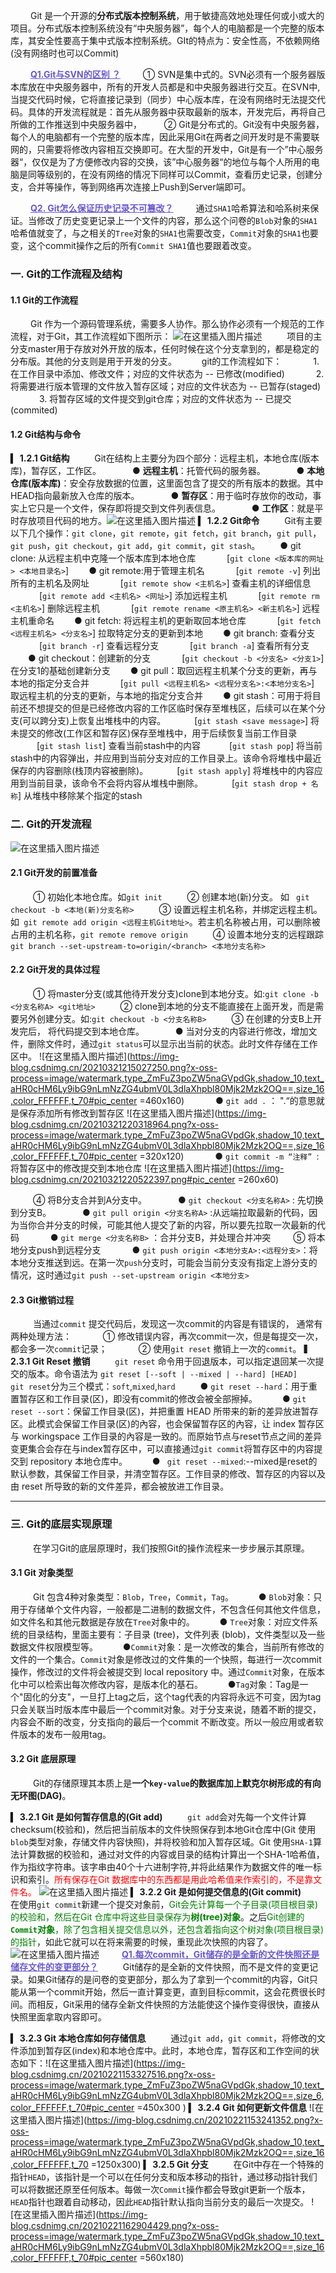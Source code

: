  &emsp; &emsp;Git 是一个开源的**分布式版本控制系统**，用于敏捷高效地处理任何或小或大的项目。分布式版本控制系统没有“中央服务器”，每个人的电脑都是一个完整的版本库，其安全性要高于集中式版本控制系统。GIt的特点为：安全性高，不依赖网络(没有网络时也可以Commit)

&emsp;&emsp; <font color=SlateBlue><u>**Q1.Git与SVN的区别 ？**</u></font>
&emsp;&emsp;  ① SVN是集中式的。SVN必须有一个服务器版本库放在中央服务器中，所有的开发人员都是和中央服务器进行交互。在SVN中,当提交代码时候，它将直接记录到（同步）中心版本库，在没有网络时无法提交代码。具体的开发流程就是：首先从服务器中获取最新的版本，开发完后，再将自己所做的工作推送到中央服务器中，
 &emsp;&emsp;  ② Git是分布式的。Git没有中央服务器，每个人的电脑都有一个完整的版本库，因此采用Git在两者之间开发时是不需要联网的，只需要将修改内容相互交换即可。在大型的开发中，Git是有一个”中心服务器“，仅仅是为了方便修改内容的交换，该”中心服务器“的地位与每个人所用的电脑是同等级别的，在没有网络的情况下同样可以Commit，查看历史记录，创建分支，合并等操作，等到网络再次连接上Push到Server端即可。

 &emsp;&emsp; <font color=SlateBlue><u>**Q2. Git怎么保证历史记录不可篡改？**</u></font>
&emsp;&emsp; 通过`SHA1`哈希算法和哈系树来保证。当修改了历史变更记录上一个文件的内容，那么这个问卷的`Blob`对象的`SHA1`哈希值就变了，与之相关的`Tree`对象的`SHA1`也需要改变，`Commit`对象的`SHA1`也要变，这个commit操作之后的所有`Commit SHA1`值也要跟着改变。

###  一.  Git的工作流程及结构
#### 1.1 Git的工作流程
&emsp; &emsp;Git 作为一个源码管理系统，需要多人协作。那么协作必须有一个规范的工作流程，对于Git，其工作流程如下图所示：
![在这里插入图片描述](https://img-blog.csdnimg.cn/20210207224730261.png#pic_center)
&emsp; &emsp; 项目的主分支master用于存放对外开放的版本，任何时候在这个分支拿到的，都是稳定的分布版。其他的分支则是用于开发的分支。
&emsp; &emsp; git的工作流程如下：
&emsp;&emsp;&emsp;  1. 在工作目录中添加、修改文件；对应的文件状态为 -- 已修改(modified)
&emsp;&emsp;&emsp; 2. 将需要进行版本管理的文件放入暂存区域；对应的文件状态为 -- 已暂存(staged)
&emsp;&emsp;&emsp;  3. 将暂存区域的文件提交到git仓库；对应的文件状态为 -- 已提交(commited)
#### 1.2 Git结构与命令
▍ **1.2.1 Git结构** 
&emsp; &emsp; Git在结构上主要分为四个部分：远程主机，本地仓库(版本库)，暂存区，工作区。
&emsp;&emsp;&emsp; ● **远程主机**：托管代码的服务器。
&emsp;&emsp;&emsp; ● **本地仓库(版本库)**：安全存放数据的位置，这里面包含了提交的所有版本的数据。其中HEAD指向最新放入仓库的版本。
&emsp;&emsp;&emsp; ● **暂存区**：用于临时存放你的改动，事实上它只是一个文件，保存即将提交到文件列表信息。
&emsp;&emsp;&emsp; ● **工作区**：就是平时存放项目代码的地方。![在这里插入图片描述](https://img-blog.csdnimg.cn/20210207230649112.png?x-oss-process=image/watermark,type_ZmFuZ3poZW5naGVpdGk,shadow_10,text_aHR0cHM6Ly9ibG9nLmNzZG4ubmV0L3dlaXhpbl80Mjk2Mzk2OQ==,size_16,color_FFFFFF,t_70#pic_center)
▍ **1.2.2 Git命令** 
&emsp; &emsp; Git有主要以下几个操作：`git clone`，`git remote`，`git fetch`，`git branch`，`git pull`，`git push`，`git checkout`，`git add`，`git commit`，`git stash`。
&emsp;&emsp;●  git  clone: 从远程主机中克隆一个版本库到本地仓库
&emsp;&emsp;&emsp; [`git clone <版本库的网址> <本地目录名>`] 
&emsp;&emsp;●  git remote:用于管理主机名
&emsp;&emsp;&emsp; [`git remote -v`] 列出所有的主机名及网址
&emsp;&emsp;&emsp; [`git remote show <主机名>`] 查看主机的详细信息
&emsp;&emsp;&emsp; [`git remote add <主机名> <网址>`]  添加远程主机
&emsp;&emsp;&emsp; [`git remote rm <主机名>`] 删除远程主机
&emsp;&emsp;&emsp; [`git remote rename <原主机名> <新主机名>`] 远程主机重命名
&emsp;&emsp;● git fetch: 将远程主机的更新取回本地仓库
&emsp;&emsp;&emsp; [`git fetch <远程主机名> <分支名>`]  拉取特定分支的更新到本地
&emsp;&emsp;● git branch: 查看分支
&emsp;&emsp;&emsp; [`git branch -r`] 查看远程分支
&emsp;&emsp;&emsp; [`git branch -a`] 查看所有分支
&emsp;&emsp;● git checkout：创建新的分支
&emsp;&emsp;&emsp; [`git checkout -b <分支名> <分支1>`] 在分支1的基础创建新分支
&emsp;&emsp;●  git pull：取回远程主机某个分支的更新，再与本地的指定分支合并
&emsp;&emsp;&emsp; [`git pull <远程主机名> <远程分支名>:<本地分支名>`] 取远程主机的分支的更新，与本地的指定分支合并
&emsp;&emsp;● git stash：可用于将目前还不想提交的但是已经修改内容的工作区临时保存至堆栈区，后续可以在某个分支(可以跨分支)上恢复出堆栈中的内容。
&emsp;&emsp;&emsp;[`git stash <save message>`] 将未提交的修改(工作区和暂存区)保存至堆栈中，用于后续恢复当前工作目录
&emsp;&emsp;&emsp;[`git stash list`] 查看当前stash中的内容
&emsp;&emsp;&emsp;[`git stash pop`] 将当前stash中的内容弹出，并应用到当前分支对应的工作目录上。该命令将堆栈中最近保存的内容删除(栈顶内容被删除)。
&emsp;&emsp;&emsp;[`git stash apply`] 将堆栈中的内容应用到当前目录，该命令不会将内容从堆栈中删除。
&emsp;&emsp;&emsp;[`git stash drop + 名称`] 从堆栈中移除某个指定的stash
###  二.  Git的开发流程
![在这里插入图片描述](https://img-blog.csdnimg.cn/20210214162431733.png?x-oss-process=image/watermark,type_ZmFuZ3poZW5naGVpdGk,shadow_10,text_aHR0cHM6Ly9ibG9nLmNzZG4ubmV0L3dlaXhpbl80Mjk2Mzk2OQ==,size_16,color_FFFFFF,t_70#pic_center)
#### 2.1 Git开发的前置准备
&emsp; &emsp;  ① 初始化本地仓库。如`git init`
&emsp; &emsp;  ② 创建本地(新)分支。 如 ` git checkout -b <本地(新)分支名称>`
&emsp; &emsp;  ③ 设置远程主机名称，并绑定远程主机。如` git remote add origin <远程主机Git地址>`。若主机名称被占用，可以删除被占用的主机名称，`git remote remove origin`
&emsp; &emsp; ④ 设置本地分支的远程跟踪 `git branch --set-upstream-to=origin/<branch> <本地分支名称>`
#### 2.2 Git开发的具体过程
&emsp; &emsp;  ① 将master分支(或其他待开发分支)clone到本地分支。如:`git clone -b <分支名称A> <git地址>`
&emsp; &emsp; ② clone到本地的分支不能直接在上面开发，而是需要另外创建分支。如:`git checkout -b <分支名称B>`
&emsp; &emsp; ③ 在创建的分支B上开发完后， 将代码提交到本地仓库。
&emsp;&emsp;&emsp;  ● 当对分支的内容进行修改，增加文件，删除文件时，通过`git status`可以显示出当前的状态。此时文件存储在工作区中。
![在这里插入图片描述](https://img-blog.csdnimg.cn/20210321215027250.png?x-oss-process=image/watermark,type_ZmFuZ3poZW5naGVpdGk,shadow_10,text_aHR0cHM6Ly9ibG9nLmNzZG4ubmV0L3dlaXhpbl80Mjk2Mzk2OQ==,size_16,color_FFFFFF,t_70#pic_center  =460x160)
&emsp;&emsp;&emsp;  ●  `git add .`	： ".“的意思就是保存添加所有修改到暂存区
![在这里插入图片描述](https://img-blog.csdnimg.cn/20210321220318964.png?x-oss-process=image/watermark,type_ZmFuZ3poZW5naGVpdGk,shadow_10,text_aHR0cHM6Ly9ibG9nLmNzZG4ubmV0L3dlaXhpbl80Mjk2Mzk2OQ==,size_16,color_FFFFFF,t_70#pic_center  =320x120)
&emsp;&emsp;&emsp;  ● `git commit -m “注释” `:	将暂存区中的修改提交到本地仓库
![在这里插入图片描述](https://img-blog.csdnimg.cn/20210321220522397.png#pic_center  =260x60)

&emsp; &emsp; ④ 将B分支合并到A分支中。
&emsp;&emsp;&emsp;  ● `git checkout <分支名称A>` : 先切换到分支B。
&emsp;&emsp;&emsp;  ● `git pull origin <分支名称A>` :从远端拉取最新的代码，因为当你合并分支的时候，可能其他人提交了新的内容，所以要先拉取一次最新的代码
&emsp;&emsp;&emsp;  ● `git merge <分支名称B>` ：合并分支B，并处理合并冲突
&emsp;&emsp;  ⑤ 将本地分支push到远程分支
&emsp;&emsp;&emsp;  ● `git push origin <本地分支A>:<远程分支>`：将本地分支推送到远。在第一次`push`分支时，可能会当前分支没有指定上游分支的情况，这时通过`git push --set-upstream origin <本地分支>`

#### 2.3 Git撤销过程
&emsp; &emsp; 当通过`commit` 提交代码后，发现这一次commit的内容是有错误的， 通常有两种处理方法：
&emsp;&emsp;&emsp; ① 修改错误内容，再次commit一次，但是每提交一次，都会多一次`commit`记录；
&emsp;&emsp;&emsp; ② 使用`git reset` 撤销上一次的`commit`。
▍ **2.3.1 Git Reset 撤销** 
&emsp; &emsp; `git reset` 命令用于回退版本，可以指定退回某一次提交的版本。命令语法为 `git reset [--soft | --mixed | --hard] [HEAD]`
&emsp; &emsp;`git reset`分为三个模式：`soft`,`mixed`,`hard`
&emsp; &emsp; ●  `git reset --hard`：用于重置暂存区和工作目录(区)，即没有commit的修改会被全部擦掉。
&emsp; &emsp; ● `git reset --sort`：保留工作目录(区)，并把重置 HEAD 所带来的新的差异放进暂存区。此模式会保留工作目录(区)的內容，也会保留暂存区的內容，让 index 暂存区与 workingspace 工作目录的內容是一致的。而原始节点与reset节点之间的差异变更集合会存在与index暂存区中，可以直接通过`git commit`将暂存区中的内容提交到 repository 本地仓库中。
&emsp; &emsp; ● ` git reset --mixed`:--mixed是reset的默认参数，其保留工作目录，并清空暂存区。工作目录的修改、暂存区的内容以及由 reset 所导致的新的文件差异，都会被放进工作目录。
***
###  三.  Git的底层实现原理
&emsp; &emsp;  在学习Git的底层原理时，我们按照Git的操作流程来一步步展示其原理。
#### 3.1 Git 对象类型
&emsp; &emsp; Git 包含4种对象类型：`Blob`，`Tree`，`Commit`，`Tag`。
&emsp; &emsp;  ● `Blob`对象：只用于存储单个文件内容，一般都是二进制的数据文件，不包含任何其他文件信息，如文件名和其他元数据是存放在`Tree`对象中的。
&emsp; &emsp;  ● `Tree`对象：对应文件系统的目录结构，里面主要有：子目录 (tree)，文件列表 (blob)，文件类型以及一些数据文件权限模型等。
&emsp; &emsp;  ●`Commit`对象：是一次修改的集合，当前所有修改的文件的一个集合。`Commit`对象是修改过的文件集的一个快照，每进行一次commit操作，修改过的文件将会被提交到 local repository 中。通过`Commit`对象，在版本化中可以检索出每次修改内容，是版本化的基石。
&emsp; &emsp;  ●`Tag`对象：Tag是一个"固化的分支"，一旦打上tag之后，这个tag代表的内容将永远不可变，因为tag只会关联当时版本库中最后一个commit对象。对于分支来说，随着不断的提交，内容会不断的改变，分支指向的最后一个commit 不断改变。所以一般应用或者软件版本的发布一般用tag。

#### 3.2 Git 底层原理
&emsp; &emsp; Git的存储原理其本质上是**一个`key-value`的数据库加上默克尔树形成的有向无环图(DAG)**。

▍ **3.2.1 Git 是如何暂存信息的(Git add)** 
&emsp; &emsp; `git add`会对先每一个文件计算checksum(校验和)，然后把当前版本的文件快照保存到本地Git仓库中(Git 使用`blob`类型对象，存储文件内容快照)，并将校验和加入暂存区域。Git 使用`SHA-1`算法计算数据的校验和，通过对文件的内容或目录的结构计算出一个SHA-1哈希值，作为指纹字符串。该字串由40个十六进制字符,并将此结果作为数据文件的唯一标识和索引。<font color=red>所有保存在Git 数据库中的东西都是用此哈希值来作索引的，不是靠文件名。</font>
![在这里插入图片描述](https://img-blog.csdnimg.cn/20210221153900193.png?x-oss-process=image/watermark,type_ZmFuZ3poZW5naGVpdGk,shadow_10,text_aHR0cHM6Ly9ibG9nLmNzZG4ubmV0L3dlaXhpbl80Mjk2Mzk2OQ==,size_16,color_FFFFFF,t_70)
▍ **3.2.2 Git 是如何提交信息的(Git commit)** 
&emsp; &emsp; 在使用`git commit`新建一个提交对象前，<font color=green>Git会先计算每一个子目录(项目根目录)的校验和，然后在Git 仓库中将这些目录保存为**树(tree)对象**</font>。之后<font color=green>Git创建的 **`Commit`对象**，除了包含相关提交信息以外，还包含着指向这个树对象(项目根目录)的指针</font>，如此它就可以在将来需要的时候，重现此次快照的内容了。
![在这里插入图片描述](https://img-blog.csdnimg.cn/20210221153818198.png?x-oss-process=image/watermark,type_ZmFuZ3poZW5naGVpdGk,shadow_10,text_aHR0cHM6Ly9ibG9nLmNzZG4ubmV0L3dlaXhpbl80Mjk2Mzk2OQ==,size_16,color_FFFFFF,t_70)
 &emsp;&emsp; <font color=SlateBlue><u>**Q1.每次commit，Git储存的是全新的文件快照还是储存文件的变更部分？**</u></font>
&emsp; &emsp;  Git储存的是全新的文件快照，而不是文件的变更记录。如果Git储存的是问卷的变更部分，那么为了拿到一个commit的内容，Git只能从第一个commit开始，然后一直计算变更，直到目标commit，这会花费很长时间。而相反，Git采用的储存全新文件快照的方法能使这个操作变得很快，直接从快照里面拿取内容即可。


▍ **3.2.3 Git 本地仓库如何存储信息** 
&emsp; &emsp;  通过`git add`，`git commit`，将修改的文件添加到暂存区(index)和本地仓库中。此时，本地仓库，暂存区和工作空间的状态如下：![在这里插入图片描述](https://img-blog.csdnimg.cn/20210221153327516.png?x-oss-process=image/watermark,type_ZmFuZ3poZW5naGVpdGk,shadow_10,text_aHR0cHM6Ly9ibG9nLmNzZG4ubmV0L3dlaXhpbl80Mjk2Mzk2OQ==,size_6,color_FFFFFF,t_70#pic_center =450x300 )
▍ **3.2.4 Git 如何更新文件信息** 
![在这里插入图片描述](https://img-blog.csdnimg.cn/20210221153241352.png?x-oss-process=image/watermark,type_ZmFuZ3poZW5naGVpdGk,shadow_10,text_aHR0cHM6Ly9ibG9nLmNzZG4ubmV0L3dlaXhpbl80Mjk2Mzk2OQ==,size_16,color_FFFFFF,t_70 =1250x300)
▍ **3.2.5 Git 分支** 
&emsp; &emsp; 在Git中存在一个特殊的指针`HEAD`，该指针是一个可以在任何分支和版本移动的指针，通过移动指针我们可以将数据还原至任何版本。每做一次`Commit`操作都会导致git更新一个版本，`HEAD`指针也跟着自动移动，因此`HEAD`指针默认指向当前分支的最后一次提交。
![在这里插入图片描述](https://img-blog.csdnimg.cn/20210221162904429.png?x-oss-process=image/watermark,type_ZmFuZ3poZW5naGVpdGk,shadow_10,text_aHR0cHM6Ly9ibG9nLmNzZG4ubmV0L3dlaXhpbl80Mjk2Mzk2OQ==,size_16,color_FFFFFF,t_70#pic_center =560x180)





